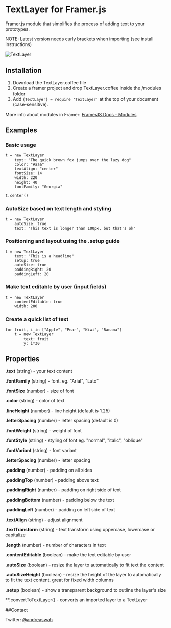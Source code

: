 # TextLayer for Framer.js


Framer.js module that simplifies the process of adding text to your prototypes.

NOTE: Latest version needs curly brackets when importing (see install instructions)

![TextLayer](http://cl.ly/image/3q2m1q1w0x2w/TextLayer.png)

## Installation

1. Download the TextLayer.coffee file
2. Create a framer project and drop TextLayer.coffee inside the /modules folder
3. Add `{TextLayer} = require 'TextLayer'` at the top of your document (case-sensitive).


More info about modules in Framer: [FramerJS Docs - Modules](http://framerjs.com/docs/#modules)


## Examples

### Basic usage

	t = new TextLayer
		text: "The quick brown fox jumps over the lazy dog"
		color: "#aaa"
		textAlign: "center"
		fontSize: 14
		width: 220
		height: 40
		fontFamily: "Georgia"
		
	t.center()

### AutoSize based on text length and styling

	t = new TextLayer
		autoSize: true
		text: "This text is longer than 100px, but that's ok"	

### Positioning and layout using the .setup guide
	
	t = new TextLayer
		text: "This is a headline"
		setup: true
		autoSize: true
		paddingRight: 20
		paddingLeft: 20
		
### Make text editable by user (input fields)

	t = new TextLayer 
		contentEditable: true
		width: 200
			
### Create a quick list of text

	for fruit, i in ["Apple", "Pear", "Kiwi", "Banana"]
		t = new TextLayer
			text: fruit
			y: i*30
		

## Properties

**.text** (string) - your text content

**.fontFamily** (string) - font. eg. "Arial", "Lato"

**.fontSize** (number) - size of font

**.color** (string) - color of text

**.lineHeight** (number) - line height (default is 1.25)

**.letterSpacing** (number) - letter spacing (default is 0)

**.fontWeight** (string) - weight of font

**.fontStyle** (string) - styling of font eg. "normal", "italic", "oblique"

**.fontVariant** (string) - font variant

**.letterSpacing** (number) - letter spacing

**.padding** (number) - padding on all sides

**.paddingTop** (number) - padding above text

**.paddingRight** (number) - padding on right side of text

**.paddingBottom** (number) - padding below the text

**.paddingLeft** (number) - padding on left side of text

**.textAlign** (string) - adjust alignment

**.textTransform** (string) - text transform using uppercase, lowercase or capitalize

**.length** (number) - number of characters in text

**.contentEditable** (boolean) - make the text editable by user

**.autoSize** (boolean) - resize the layer to automatically to fit text the content

**.autoSizeHeight** (boolean) - resize the height of the layer to automatically to fit the text content. great for fixed width columns

**.setup** (boolean) - show a transparent background to outline the layer's size

**.convertToTextLayer() - converts an imported layer to a TextLayer

##Contact

Twitter: [@andreaswah](http://twitter.com/andreaswah)
